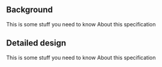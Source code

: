 ## Background
This is some stuff you need to know
About this specification

## Detailed design
This is some stuff you need to know
About this specification
